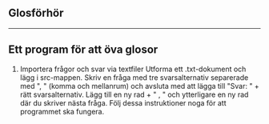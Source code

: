 Glosförhör
----------
----------
Ett program för att öva glosor
------------------------------

1. Importera frågor och svar via textfiler
Utforma ett .txt-dokument och lägg i src-mappen. Skriv en fråga med tre svarsalternativ separerade med ", " (komma och mellanrum) och avsluta med att lägga till "Svar: " + rätt svarsalternativ. Lägg till en ny rad + " , " och ytterligare en ny rad där du skriver nästa fråga. Följ dessa instruktioner noga för att programmet ska fungera. 
